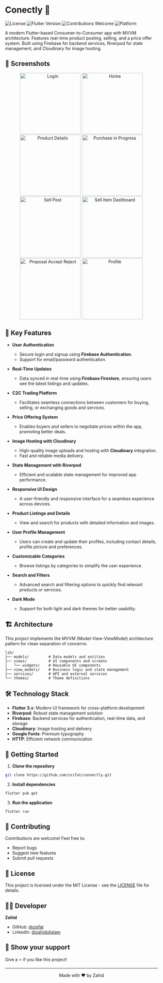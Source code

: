 # Conectly 🔗

![License](https://img.shields.io/github/license/zsifat/connectly)
![Flutter Version](https://img.shields.io/badge/flutter-v3.0-blue)
![Contributions Welcome](https://img.shields.io/badge/contributions-welcome-brightgreen)
![Platform](https://img.shields.io/badge/platform-Android%20|%20iOS-blue)

A modern Flutter-based Consumer-to-Consumer app with MVVM architecture. Features real-time product posting, selling, and a price offer system. Built using Firebase for backend services, Riverpod for state management, and Cloudinary for image hosting.

## 📱 Screenshots

<p align="center"> 
  <img src="screenshots/login.png" width="200" alt="Login" style="margin-right: 1px"/>
  <img src="screenshots/home.png" width="200" alt="Home" style="margin-right: 1px"/>
  <img src="screenshots/product_details.png" width="200" alt="Product Details" style="margin-right: 1px"/>
  <img src="screenshots/purchasing.png" width="200" alt="Purchase in Progress" style="margin-right: 1px"/>
  <img src="screenshots/sell_posts.png" width="200" alt="Sell Post" style="margin-right: 1px"/>
  <img src="screenshots/sell_item_dashboard.png" width="200" alt="Sell Item Dashboard" style="margin-right: 1px"/>
  <img src="screenshots/proposal_accept_reject.png" width="200" alt="Proposal Accept Reject" style="margin-right: 1px"/>
  <img src="screenshots/profile.png" width="200" alt="Profile" style="margin-right: 1px"/>
</p>

## 🚀 Key Features

- **User Authentication**
    - Secure login and signup using **Firebase Authentication**.
    - Support for email/password authentication.

- **Real-Time Updates**
    - Data synced in real-time using **Firebase Firestore**, ensuring users see the latest listings and updates.

- **C2C Trading Platform**
    - Facilitates seamless connections between customers for buying, selling, or exchanging goods and services.

- **Price Offering System**
    - Enables buyers and sellers to negotiate prices within the app, promoting better deals.

- **Image Hosting with Cloudinary**
    - High-quality image uploads and hosting with **Cloudinary** integration.
    - Fast and reliable media delivery.

- **State Management with Riverpod**
    - Efficient and scalable state management for improved app performance.

- **Responsive UI Design**
    - A user-friendly and responsive interface for a seamless experience across devices.

- **Product Listings and Details**
    - View and search for products with detailed information and images.

- **User Profile Management**
    - Users can create and update their profiles, including contact details, profile picture and preferences.

- **Customizable Categories**
    - Browse listings by categories to simplify the user experience.

- **Search and Filters**
    - Advanced search and filtering options to quickly find relevant products or services.

- **Dark Mode**
    - Support for both light and dark themes for better usability.



## 🏗️ Architecture

This project implements the MVVM (Model-View-ViewModel) architecture pattern for clean separation of concerns:

```
lib/
├── models/         # Data models and entities
├── views/          # UI components and screens
│   └── widgets/    # Reusable UI components
├── view_models/    # Business logic and state management
├── services/       # API and external services
└── themes/         # Theme definitions
```

## 🛠️ Technology Stack

- **Flutter 3.x**: Modern UI framework for cross-platform development
- **Riverpod**: Robust state management solution
- **Firebase**: Backend services for authentication, real-time data, and storage
- **Cloudinary**: Image hosting and delivery
- **Google Fonts**: Premium typography
- **HTTP**: Efficient network communication

## 🚀 Getting Started

1. **Clone the repository**
```bash
git clone https://github.com/zsifat/connectly.git
```

2. **Install dependencies**
```bash
flutter pub get
```

3. **Run the application**
```bash
flutter run
```

## 🤝 Contributing

Contributions are welcome! Feel free to:

- Report bugs
- Suggest new features
- Submit pull requests

## 📄 License

This project is licensed under the MIT License - see the [LICENSE](LICENSE) file for details.


## 👨‍💻 Developer

**Zahid**
- GitHub: [@zsifat](https://github.com/zsifat)
- LinkedIn: [@zahidulislam](https://www.linkedin.com/in/zahidulislam1/)

## 🌟 Show your support

Give a ⭐️ if you like this project!

---

<p align="center">Made with ❤️ by Zahid</p>
